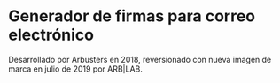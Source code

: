 # Generador de firmas para correo electrónico

Desarrollado por Arbusters en 2018, reversionado con nueva imagen de marca en julio de 2019 por ARB|LAB.